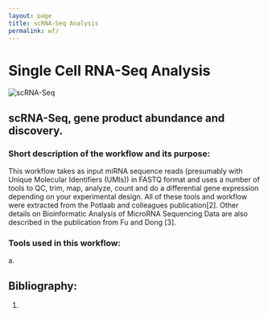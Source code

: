 ```yaml
---
layout: page
title: scRNA-Seq Analysis
permalink: wf/
---
```


# Single Cell RNA-Seq Analysis


![scRNA-Seq](/wf/WF06_scRNASeq_workflow_ver01.jpg "scRNASeq Workflow")


## scRNA-Seq, gene product abundance and discovery.


### Short description of the workflow and its purpose:
This workflow takes as input miRNA sequence reads (presumably with Unique Molecular Identifiers (UMIs))  in FASTQ format and uses a number of tools to QC, trim, map, analyze, count and do a differential gene expression depending on your experimental design. All of these tools and workflow were extracted from the Potlaab and colleagues publication[2]. Other details on Bioinformatic Analysis of MicroRNA Sequencing Data are also described in the publication from Fu and Dong [3].



### Tools used in this workflow:

a. 


## Bibliography:

1. 
